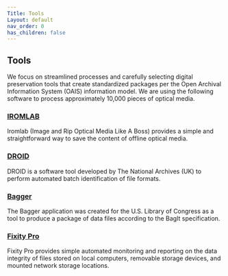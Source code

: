 ```yaml
---
Title: Tools
Layout: default
nav_order: 0
has_children: false
---
```

## Tools
We focus on streamlined processes and carefully selecting digital preservation tools that create standardized packages per the Open Archival Information System (OAIS) information model. We are using the following software to process approximately 10,000 pieces of optical media. 

### [IROMLAB](https://github.com/KBNLresearch/iromlab)
Iromlab (Image and Rip Optical Media Like A Boss) provides a simple and straightforward way to save the content of offline optical media. 

### [DROID](https://www.nationalarchives.gov.uk/information-management/manage-information/preserving-digital-records/droid/)
DROID is a software tool developed by The National Archives (UK) to perform automated batch identification of file formats.

### [Bagger](https://github.com/LibraryOfCongress/bagger)
The Bagger application was created for the U.S. Library of Congress as a tool to produce a package of data files according to the BagIt specification.

### [Fixity Pro](https://www.fixitypro.com/)
Fixity Pro provides simple automated monitoring and reporting on the data integrity of files stored on local computers, removable storage devices, and mounted network storage locations. 
